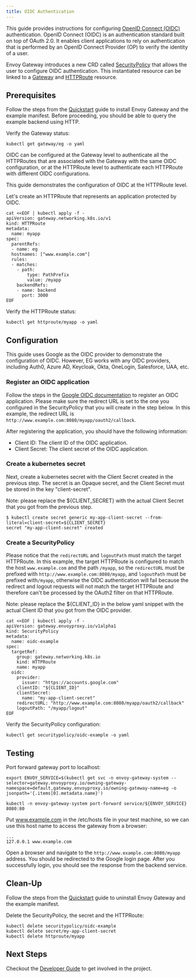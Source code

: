 ```yaml
---
title: OIDC Authentication
---
```


This guide provides instructions for configuring [OpenID Connect (OIDC)](https://openid.net/connect/) authentication. OpenID Connect (OIDC) is an authentication standard built on top of OAuth 2.0. It enables client applications to rely on authentication that is performed by an OpenID Connect Provider (OP) to verify the identity of a user.

Envoy Gateway introduces a new CRD called [SecurityPolicy](../../contributions/design/security-policy) that allows the user to configure OIDC authentication. This instantiated resource can be linked to a [Gateway](https://gateway-api.sigs.k8s.io/api-types/gateway) and [HTTPRoute](https://gateway-api.sigs.k8s.io/api-types/httproute) resource.

## Prerequisites

Follow the steps from the [Quickstart](../quickstart) guide to install Envoy Gateway and the example manifest. Before proceeding, you should be able to query the example backend using HTTP.

Verify the Gateway status:

```shell
kubectl get gateway/eg -o yaml
```

OIDC can be configured at the Gateway level to authenticate all the HTTPRoutes that are associated with the Gateway with the same OIDC configuration, or at the HTTPRoute level to authenticate each HTTPRoute with different OIDC configurations.

This guide demonstrates the configuration of OIDC at the HTTPRoute level.

Let's create an HTTPRoute that represents an application protected by OIDC.

```shell
cat <<EOF | kubectl apply -f -
apiVersion: gateway.networking.k8s.io/v1
kind: HTTPRoute
metadata:
  name: myapp
spec:
  parentRefs:
  - name: eg
  hostnames: ["www.example.com"]
  rules:
  - matches:
    - path:
        type: PathPrefix
        value: /myapp
    backendRefs:
    - name: backend
      port: 3000
EOF
```

Verify the HTTPRoute status:

```shell
kubectl get httproute/myapp -o yaml
```

## Configuration

This guide uses Google as the OIDC provider to demonstrate the configuration of OIDC. However, EG works with any OIDC providers, including Auth0, Azure AD, Keycloak, Okta, OneLogin, Salesforce, UAA, etc.

### Register an OIDC application

Follow the steps in the [Google OIDC documentation](https://developers.google.com/identity/protocols/oauth2/openid-connect) to register an OIDC application. Please make sure the redirect URL is set to the one you configured in the SecurityPolicy that you will create in the step below. In this example, the redirect URL is `http://www.example.com:8080/myapp/oauth2/callback`.

After registering the application, you should have the following information:
* Client ID: The client ID of the OIDC application.
* Client Secret: The client secret of the OIDC application.

### Create a kubernetes secret

Next, create a kubernetes secret with the Client Secret created in the previous step. The secret is an Opaque secret, and the Client Secret must be stored in the key "client-secret".

Note: please replace the ${CLIENT_SECRET} with the actual Client Secret that you got from the previous step.

```shell
$ kubectl create secret generic my-app-client-secret --from-literal=client-secret=${CLIENT_SECRET}
secret "my-app-client-secret" created
```

### Create a SecurityPolicy

Please notice that the `redirectURL` and `logoutPath` must match the target HTTPRoute. In this example, the target HTTPRoute is configured to match the host `www.example.com` and the path `/myapp`, so the `redirectURL` must be prefixed with `http://www.example.com:8080/myapp`, and `logoutPath` must be prefixed with`/myapp`, otherwise the OIDC authentication will fail because the redirect and logout requests will not match the target HTTPRoute and therefore can't be processed by the OAuth2 filter on that HTTPRoute.

Note: please replace the ${CLIENT_ID} in the below yaml snippet with the actual Client ID that you got from the OIDC provider.

```shell
cat <<EOF | kubectl apply -f -
apiVersion: gateway.envoyproxy.io/v1alpha1
kind: SecurityPolicy
metadata:
  name: oidc-example
spec:
  targetRef:
    group: gateway.networking.k8s.io
    kind: HTTPRoute
    name: myapp
  oidc:
    provider:
      issuer: "https://accounts.google.com"
    clientID: "${CLIENT_ID}"
    clientSecret:
      name: "my-app-client-secret"
    redirectURL: "http://www.example.com:8080/myapp/oauth2/callback"
    logoutPath: "/myapp/logout"
EOF
```

Verify the SecurityPolicy configuration:

```shell
kubectl get securitypolicy/oidc-example -o yaml
```

## Testing

Port forward gateway port to localhost:

```shell
export ENVOY_SERVICE=$(kubectl get svc -n envoy-gateway-system --selector=gateway.envoyproxy.io/owning-gateway-namespace=default,gateway.envoyproxy.io/owning-gateway-name=eg -o jsonpath='{.items[0].metadata.name}')

kubectl -n envoy-gateway-system port-forward service/${ENVOY_SERVICE} 8080:80
```

Put www.example.com in the /etc/hosts file in your test machine, so we can use this host name to access the gateway from a browser:

```shell
...
127.0.0.1 www.example.com
```

Open a browser and navigate to the `http://www.example.com:8080/myapp` address. You should be redirected to the Google login page. After you successfully login, you should see the response from the backend service.

## Clean-Up

Follow the steps from the [Quickstart](../quickstart) guide to uninstall Envoy Gateway and the example manifest.

Delete the SecurityPolicy, the secret and the HTTPRoute:

```shell
kubectl delete securitypolicy/oidc-example
kubectl delete secret/my-app-client-secret
kubectl delete httproute/myapp
```

## Next Steps

Checkout the [Developer Guide](../../contributions/develop) to get involved in the project.
